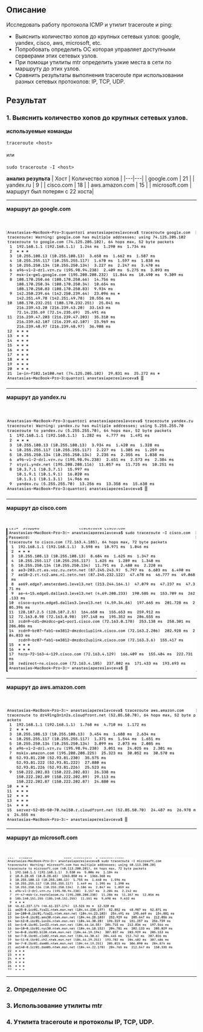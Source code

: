 ## Описание

Исследовать работу протокола ICMP и утилит traceroute и ping:
- Выяснить количество хопов до крупных сетевых узлов: google, yandex, cisco, aws, microsoft, etc.
- Попробовать определить ОС которая управляет доступными серверами этих сетевых узлов.
- При помощи утилиты mtr определить узкие места в сети по маршруту до этих узлов.
- Сравнить результаты выполнения traceroute при использовании разных сетевых протоколов: IP, TCP, UDP.

## Результат

### 1. Выяснить количество хопов до крупных сетевых узлов.

**используемые команды**
```
traceroute <host>

или

sudo traceroute -I <host>

```

**анализ результа**
| Хост | Количество хопов |
|---|---|
| google.com | 21 |
| yandex.ru | 9 |
| cisco.com | 18 |
| aws.amazon.com | 15 |
| microsoft.com | маршрут был потерян с 22 хоста|

---

**маршрут до google.com**

</br>

![](https://github.com/NastyaP1/quantori-devops-school/blob/master/Network/hw4/resources/NWpicture1.png)

---

**маршрут до yandex.ru**

</br>

![](https://github.com/NastyaP1/quantori-devops-school/blob/master/Network/hw4/resources/NWpicture2.png)

---

**маршрут до cisco.com**

</br>

![](https://github.com/NastyaP1/quantori-devops-school/blob/master/Network/hw4/resources/NWpicture3.png)

---

**маршрут до aws.amazon.com**

</br>

![](https://github.com/NastyaP1/quantori-devops-school/blob/master/Network/hw4/resources/NWpicture4.png)

---

**маршрут до microsoft.com**

</br>

![](https://github.com/NastyaP1/quantori-devops-school/blob/master/Network/hw4/resources/NWpicture5.png)

---

### 2. Определение ОС

### 3. Использование утилиты mtr

### 4. Утилита traceroute и протоколы IP, TCP, UDP.

